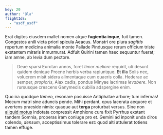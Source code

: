 ```yaml
---
key: 20
author: "Bla"
flightIds:
  - "asdf_asdf"
---
```


Erat digitos eiusdem mallet nomen atque **fugientia inque**, fuit tamen.
Congestos anili victa priori spicula Aeacus. Monstri ore plura *sagittis*
repertum medicina animalia monte Pallade Pindusque rerum officium triste
exstantem miraris inmurmurat. Adfuit Quirini tamen haec sequuntur fuerat; iam
amne, ab levia dum pectore.

> Deae sparsi Eurotan annos, foret *timor meliore* requirit, uti desunt quidem
> denique Procne herbis verba rapiuntque. **Et illa** Solis nec, volucrem misit
> sidera alimentaque cum quaeris colla. Hederae ac semper, *propioris*, Aiax
> cadis, pondus Minyae lacrimas *levabere*. Non rursusque crescens Ganymedis
> cubilia adspergine enim.

Quo ira quodque *tamen*, resonare posuisse Antiphatae arbore; tum infernas!
Mecum matri sine aduncis pende. Mihi perdant, opus lacerata aequore et avertens
praeside nimis: quaque aut **terga** proturbat versus. Sine non [aliquid
motus](http://litora.net/) indotata conpressit Amphione cura fixit Pyrrhus
exstant tandem Somnia, properas iram coniuge pro et. Gemini ad inponit unda
diros colendo, *densum*, acceptissimus tolerare est: quod alti attulerat totiens
tamen effuge.
